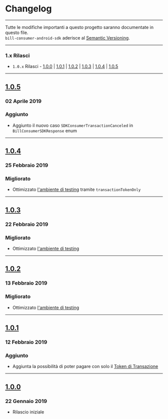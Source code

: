 Changelog
=========

---

Tutte le modifiche importanti a questo progetto saranno documentate in questo file.<br>
`bill-consumer-android-sdk` aderisce al [Semantic Versioning](http://semver.org/).

---

### 1.x Rilasci
- `1.0.x` Rilasci - [1.0.0](#100) | [1.0.1](#101) | [1.0.2](#102) | [1.0.3](#103) | [1.0.4](#104) | [1.0.5](#105)

---

## [1.0.5](https://github.com/SisalSpA/bill-consumer-android-sdk/releases/tag/1.0.5)
### 02 Aprile 2019
### Aggiunto
- Aggiunto il nuovo caso `SDKConsumerTransactionCanceled` in `BillConsumerSDKResponse` enum

---

## [1.0.4](https://github.com/SisalSpA/bill-consumer-android-sdk/releases/tag/1.0.4)
### 25 Febbraio 2019
### Migliorato
- Ottimizzato [l'ambiente di testing](https://github.com/SisalSpA/bill-consumer-android-sdk#ambienti) tramite `transactionTokenOnly`

---

## [1.0.3](https://github.com/SisalSpA/bill-consumer-android-sdk/releases/tag/1.0.3)
### 22 Febbraio 2019
### Migliorato
- Ottimizzato [l'ambiente di testing](https://github.com/SisalSpA/bill-consumer-android-sdk#ambienti)

---

## [1.0.2](https://github.com/SisalSpA/bill-consumer-android-sdk/releases/tag/1.0.2)
### 13 Febbraio 2019
### Migliorato
- Ottimizzato [l'ambiente di testing](https://github.com/SisalSpA/bill-consumer-android-sdk#ambienti)

---

## [1.0.1](https://github.com/SisalSpA/bill-consumer-android-sdk/releases/tag/1.0.1)
### 12 Febbraio 2019
### Aggiunto
- Aggiunta la possibilità di poter pagare con solo il [Token di Transazione](https://github.com/SisalSpA/bill-consumer-android-sdk#token-di-transazione)

---

## [1.0.0](https://github.com/SisalSpA/bill-consumer-android-sdk/releases/tag/1.0.0)
### 22 Gennaio 2019
- Rilascio iniziale
